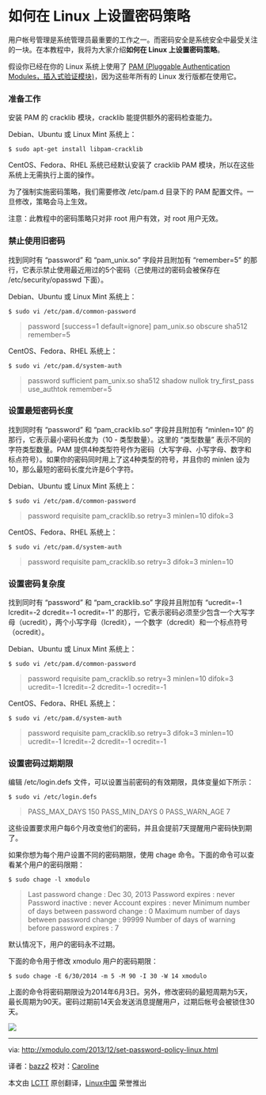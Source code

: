 如何在 Linux 上设置密码策略
================================================================================
用户帐号管理是系统管理员最重要的工作之一。而密码安全是系统安全中最受关注的一块。在本教程中，我将为大家介绍**如何在 Linux 上设置密码策略**。

假设你已经在你的 Linux 系统上使用了 [PAM (Pluggable Authentication Modules，插入式验证模块)][1]，因为这些年所有的 Linux 发行版都在使用它。

### 准备工作 ###

安装 PAM 的 cracklib 模块，cracklib 能提供额外的密码检查能力。

Debian、Ubuntu 或 Linux Mint 系统上：

    $ sudo apt-get install libpam-cracklib 

CentOS、Fedora、RHEL 系统已经默认安装了 cracklib PAM 模块，所以在这些系统上无需执行上面的操作。

为了强制实施密码策略，我们需要修改 /etc/pam.d 目录下的 PAM 配置文件。一旦修改，策略会马上生效。

注意：此教程中的密码策略只对非 root 用户有效，对 root 用户无效。

### 禁止使用旧密码 ###

找到同时有 “password” 和 “pam_unix.so” 字段并且附加有 “remember=5” 的那行，它表示禁止使用最近用过的5个密码（己使用过的密码会被保存在 /etc/security/opasswd 下面）。

Debian、Ubuntu 或 Linux Mint 系统上：

    $ sudo vi /etc/pam.d/common-password 

> password     [success=1 default=ignore]    pam_unix.so obscure sha512 remember=5

CentOS、Fedora、RHEL 系统上：

    $ sudo vi /etc/pam.d/system-auth 

> password   sufficient   pam_unix.so sha512 shadow nullok try_first_pass use_authtok remember=5

### 设置最短密码长度 ###

找到同时有 “password” 和 “pam_cracklib.so” 字段并且附加有 “minlen=10” 的那行，它表示最小密码长度为（10 - 类型数量）。这里的 “类型数量” 表示不同的字符类型数量。PAM 提供4种类型符号作为密码（大写字母、小写字母、数字和标点符号）。如果你的密码同时用上了这4种类型的符号，并且你的 minlen 设为10，那么最短的密码长度允许是6个字符。

Debian、Ubuntu 或 Linux Mint 系统上：

    $ sudo vi /etc/pam.d/common-password 

> password   requisite    pam_cracklib.so retry=3 minlen=10 difok=3

CentOS、Fedora、RHEL 系统上： 

    $ sudo vi /etc/pam.d/system-auth 

> password   requisite   pam_cracklib.so retry=3 difok=3 minlen=10

### 设置密码复杂度 ###

找到同时有 “password” 和 “pam_cracklib.so” 字段并且附加有 “ucredit=-1 lcredit=-2 dcredit=-1 ocredit=-1” 的那行，它表示密码必须至少包含一个大写字母（ucredit），两个小写字母（lcredit），一个数字（dcredit）和一个标点符号（ocredit）。

Debian、Ubuntu 或 Linux Mint 系统上：

    $ sudo vi /etc/pam.d/common-password 

> password   requisite    pam_cracklib.so retry=3 minlen=10 difok=3 ucredit=-1 lcredit=-2 dcredit=-1 ocredit=-1

CentOS、Fedora、RHEL 系统上：

    $ sudo vi /etc/pam.d/system-auth 

> password   requisite   pam_cracklib.so retry=3 difok=3 minlen=10 ucredit=-1 lcredit=-2 dcredit=-1 ocredit=-1

### 设置密码过期期限 ###

编辑 /etc/login.defs 文件，可以设置当前密码的有效期限，具体变量如下所示：

    $ sudo vi /etc/login.defs 

> PASS_MAX_DAYS   150
> PASS_MIN_DAYS   0
> PASS_WARN_AGE   7

这些设置要求用户每6个月改变他们的密码，并且会提前7天提醒用户密码快到期了。

如果你想为每个用户设置不同的密码期限，使用 chage 命令。下面的命令可以查看某个用户的密码限期：

    $ sudo chage -l xmodulo 

> Last password change                                    : Dec 30, 2013
> Password expires                                        : never
> Password inactive                                       : never
> Account expires                                         : never
> Minimum number of days between password change          : 0
> Maximum number of days between password change          : 99999
> Number of days of warning before password expires       : 7

默认情况下，用户的密码永不过期。

下面的命令用于修改 xmodulo 用户的密码期限：

    $ sudo chage -E 6/30/2014 -m 5 -M 90 -I 30 -W 14 xmodulo 

上面的命令将密码期限设为2014年6月3日。另外，修改密码的最短周期为5天，最长周期为90天。密码过期前14天会发送消息提醒用户，过期后帐号会被锁住30天。

[![](http://farm4.staticflickr.com/3779/11640903324_474963b7bb.jpg)][2]

--------------------------------------------------------------------------------

via: http://xmodulo.com/2013/12/set-password-policy-linux.html

译者：[bazz2](https://github.com/bazz2) 校对：[Caroline](https://github.com/carolinewuyan)

本文由 [LCTT](https://github.com/LCTT/TranslateProject) 原创翻译，[Linux中国](http://linux.cn/) 荣誉推出

[1]:http://www.linux-pam.org/
[2]:http://www.flickr.com/photos/xmodulo/11640903324/
